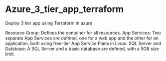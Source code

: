 # Azure_3_tier_app_terraform
Deploy 3 tier app using Terraform in azure

Resource Group: Defines the container for all resources.
App Services: Two separate App Services are defined, one for a web app and the other for an application, both using free-tier App Service Plans in Linux.
SQL Server and Database: A SQL Server and a basic database are defined, with a 5GB size limit.
